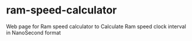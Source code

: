 # ram-speed-calculator
Web page for Ram speed calculator to
Calculate Ram speed clock interval in NanoSecond format
